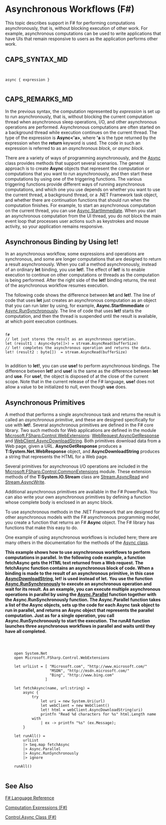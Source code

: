 # Asynchronous Workflows (F#)

This topic describes support in F# for performing computations asynchronously, that is, without blocking execution of other work. For example, asynchronous computations can be used to write applications that have UIs that remain responsive to users as the application performs other work.


## CAPS_SYNTAX_MD



```


async { expression }


```



## CAPS_REMARKS_MD
In the previous syntax, the computation represented by *expression* is set up to run asynchronously, that is, without blocking the current computation thread when asynchronous sleep operations, I/O, and other asynchronous operations are performed. Asynchronous computations are often started on a background thread while execution continues on the current thread. The type of the expression is **Async&lt;'a&gt;**, where **'a** is the type returned by the expression when the **return** keyword is used. The code in such an expression is referred to as an *asynchronous block*, or *async block*.

There are a variety of ways of programming asynchronously, and the [Async](http://msdn.microsoft.com/en-us/library/03eb4d12-a01a-4565-a077-5e83f17cf6f7) class provides methods that support several scenarios. The general approach is to create **Async** objects that represent the computation or computations that you want to run asynchronously, and then start these computations by using one of the triggering functions. The various triggering functions provide different ways of running asynchronous computations, and which one you use depends on whether you want to use the current thread, a background thread, or a .NET Framework task object, and whether there are continuation functions that should run when the computation finishes. For example, to start an asynchronous computation on the current thread, you can use [Async.StartImmediate](http://msdn.microsoft.com/en-us/library/2f71d1cc-187f-48cf-ac66-e7fda41c46e3). When you start an asynchronous computation from the UI thread, you do not block the main event loop that processes user actions such as keystrokes and mouse activity, so your application remains responsive.


## Asynchronous Binding by Using let!
In an asynchronous workflow, some expressions and operations are synchronous, and some are longer computations that are designed to return a result asynchronously. When you call a method asynchronously, instead of an ordinary **let** binding, you use **let!**. The effect of **let!** is to enable execution to continue on other computations or threads as the computation is being performed. After the right side of the **let!** binding returns, the rest of the asynchronous workflow resumes execution.

The following code shows the difference between **let** and **let!**. The line of code that uses **let** just creates an asynchronous computation as an object that you can run later by using, for example, **Async.StartImmediate** or [Async.RunSynchronously](http://msdn.microsoft.com/en-us/library/0a6663a9-50f2-4d38-8bf3-cefd1a51fd6b). The line of code that uses **let!** starts the computation, and then the thread is suspended until the result is available, at which point execution continues.




```

f#
// let just stores the result as an asynchronous operation.
let (result1 : Async<byte[]>) = stream.AsyncRead(bufferSize)
// let! completes the asynchronous operation and returns the data.
let! (result2 : byte[])  = stream.AsyncRead(bufferSize)


```


In addition to **let!**, you can use **use!** to perform asynchronous bindings. The difference between **let!** and **use!** is the same as the difference between **let** and **use**. For **use!**, the object is disposed of at the close of the current scope. Note that in the current release of the F# language, **use!** does not allow a value to be initialized to null, even though **use** does.


## Asynchronous Primitives
A method that performs a single asynchronous task and returns the result is called an *asynchronous primitive*, and these are designed specifically for use with **let!**. Several asynchronous primitives are defined in the F# core library. Two such methods for Web applications are defined in the module [Microsoft.FSharp.Control.WebExtensions](http://msdn.microsoft.com/en-us/library/95ef17bc-ee3f-44ba-8a11-c90fcf4cf003): [WebRequest.AsyncGetResponse](http://msdn.microsoft.com/en-us/library/09a60c31-e6e2-4b5c-ad23-92a86e50060c) and [WebClient.AsyncDownloadString](http://msdn.microsoft.com/en-us/library/8a85a9b7-f712-4cac-a0ce-0a797f8ea32a). Both primitives download data from a Web page, given a URL. **AsyncGetResponse** produces a **T:System.Net.WebResponse** object, and **AsyncDownloadString** produces a string that represents the HTML for a Web page.

Several primitives for asynchronous I/O operations are included in the [Microsoft.FSharp.Control.CommonExtensions](http://msdn.microsoft.com/en-us/library/2edb67cb-6814-4a30-849f-b6dbdd042396) module. These extension methods of the **T:System.IO.Stream** class are [Stream.AsyncRead](http://msdn.microsoft.com/en-us/library/85698aaa-bdda-47e6-abed-3730f59fda5e) and [Stream.AsyncWrite](http://msdn.microsoft.com/en-us/library/1b0a2751-e42a-47e1-bd27-020224adc618).

Additional asynchronous primitives are available in the F# PowerPack. You can also write your own asynchronous primitives by defining a function whose complete body is enclosed in an async block.

To use asynchronous methods in the .NET Framework that are designed for other asynchronous models with the F# asynchronous programming model, you create a function that returns an F# **Async** object. The F# library has functions that make this easy to do.

One example of using asynchronous workflows is included here; there are many others in the documentation for the methods of the [Async class](http://msdn.microsoft.com/en-us/library/03eb4d12-a01a-4565-a077-5e83f17cf6f7).

**This example shows how to use asynchronous workflows to perform computations in parallel.**
**In the following code example, a function fetchAsync gets the HTML text returned from a Web request. The fetchAsync function contains an asynchronous block of code. When a binding is made to the result of an asynchronous primitive, in this case [AsyncDownloadString](http://msdn.microsoft.com/en-us/library/8a85a9b7-f712-4cac-a0ce-0a797f8ea32a), let! is used instead of let.**
**You use the function [Async.RunSynchronously](http://msdn.microsoft.com/en-us/library/0a6663a9-50f2-4d38-8bf3-cefd1a51fd6b) to execute an asynchronous operation and wait for its result. As an example, you can execute multiple asynchronous operations in parallel by using the [Async.Parallel](http://msdn.microsoft.com/en-us/library/aa9b0355-2d55-4858-b943-cbe428de9dc4) function together with the Async.RunSynchronously function. The Async.Parallel function takes a list of the Async objects, sets up the code for each Async task object to run in parallel, and returns an Async object that represents the parallel computation. Just as for a single operation, you call Async.RunSynchronously to start the execution.**
**The runAll function launches three asynchronous workflows in parallel and waits until they have all completed.**


```



    open System.Net
    open Microsoft.FSharp.Control.WebExtensions

    let urlList = [ "Microsoft.com", "http://www.microsoft.com/"
                    "MSDN", "http://msdn.microsoft.com/"
                    "Bing", "http://www.bing.com"
                  ]

    let fetchAsync(name, url:string) =
        async { 
            try
                let uri = new System.Uri(url)
                let webClient = new WebClient()
                let! html = webClient.AsyncDownloadString(uri)
                printfn "Read %d characters for %s" html.Length name
            with
                | ex -> printfn "%s" (ex.Message);
        }

    let runAll() =
        urlList
        |> Seq.map fetchAsync
        |> Async.Parallel 
        |> Async.RunSynchronously
        |> ignore

    runAll()


```



## See Also
[F&#35; Language Reference](F%23+Language+Reference.md)

[Computation Expressions &#40;F&#35;&#41;](Computation+Expressions+%28F%23%29.md)

[Control.Async Class &#40;F&#35;&#41;](Control.Async+Class+%28F%23%29.md)

